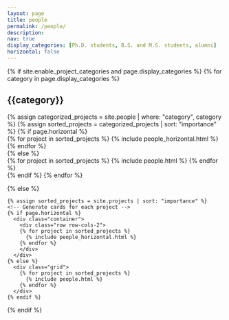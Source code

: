 ```yaml
---
layout: page
title: people
permalink: /people/
description: 
nav: true
display_categories: [Ph.D. students, B.S. and M.S. students, alumni]
horizontal: false
---
```

<div class="projects">
  {% if site.enable_project_categories and page.display_categories %}
  <!-- Display categorized students -->
    {% for category in page.display_categories %}
      <h2 class="category">{{category}}</h2>
      {% assign categorized_projects = site.people | where: "category", category %}
      <!-- "Importance not to be taken literally -->
      {% assign sorted_projects = categorized_projects | sort: "importance" %}
      <!-- Generate cards for each project -->
      {% if page.horizontal %}
        <div class="container">
          <div class="row row-cols-2">
          {% for project in sorted_projects %}
            {% include people_horizontal.html %}
          {% endfor %}
          </div>
        </div>
      {% else %}
        <div class="grid">
          {% for project in sorted_projects %}
            {% include people.html %}
          {% endfor %}
        </div>
      {% endif %}
    {% endfor %}

  {% else %}
  <!-- Display projects without categories -->
    {% assign sorted_projects = site.projects | sort: "importance" %}
    <!-- Generate cards for each project -->
    {% if page.horizontal %}
      <div class="container">
        <div class="row row-cols-2">
        {% for project in sorted_projects %}
          {% include people_horizontal.html %}
        {% endfor %}
        </div>
      </div>
    {% else %}
      <div class="grid">
        {% for project in sorted_projects %}
          {% include people.html %}
        {% endfor %}
      </div>
    {% endif %}

  {% endif %}

</div>
